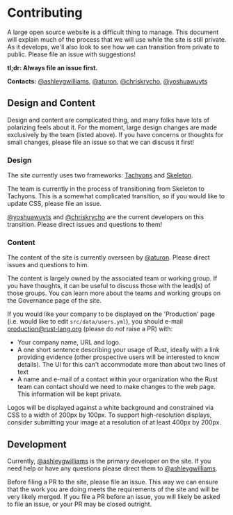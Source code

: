 # Contributing

A large open source website is a difficult thing to manage. This document will
explain much of the process that we will use while the site is still private.
As it develops, we'll also look to see how we can transition from private to
public. Please file an issue with suggestions!

**tl;dr: Always file an issue first.**

**Contacts:** [@ashleygwilliams], [@aturon], [@chriskrycho], [@yoshuawuyts]

[@ashleygwilliams]: https://github.com/ashleygwilliams
[@aturon]: https://github.com/aturon
[@chriskrycho]: https://github.com/chriskrycho
[@yoshuawuyts]: https://github.com/yoshuawuyts

## Design and Content

Design and content are complicated thing, and many folks have lots of polarizing
feels about it. For the moment, large design changes are made exclusively by the
team (listed above). If you have concerns or thoughts for small changes, please
file an issue so that we can discuss it first!

### Design

The site currently uses two frameworks: [Tachyons] and [Skeleton].

The team is currently in the process of transitioning from Skeleton to Tachyons.
This is a somewhat complicated transition, so if you would like to update CSS,
please file an issue.

[@yoshuawuyts] and [@chriskrycho] are the current developers on this transition.
Please direct issues and questions to them!

[Tachyons]: http://tachyons.io/
[Skeleton]: http://getskeleton.com/

### Content

The content of the site is currently overseen by [@aturon]. Please direct issues
and questions to him.

The content is largely owned by the associated team or working group. If you
have thoughts, it can be useful to discuss those with the lead(s) of those
groups. You can learn more about the teams and working groups on the Governance
page of the site.

If you would like your company to be displayed on the 'Production' page
(i.e. would like to edit `src/data/users.yml`), you should
e-mail production@rust-lang.org (please do *not* raise a PR) with:

 - Your company name, URL and logo.
 - A one short sentence describing your usage of Rust, ideally with a link
   providing evidence (other prospective users will be interested to
   know details). The UI for this can't accommodate more than about two
   lines of text
 - A name and e-mail of a contact within your organization who the
   Rust team can contact should we need to make changes to the web
   page. This information will be kept private.

Logos will be displayed against a white background and constrained
via CSS to a width of 200px by 100px. To support high-resolution
displays, consider submitting your image at a resolution of at least
400px by 200px.

## Development

Currently, [@ashleygwilliams] is the primary developer on the site. If
you need help or have any questions please direct them to [@ashleygwilliams].

Before filing a PR to the site, please file an issue. This way we can ensure
that the work you are doing meets the requirements of the site and will be very
likely merged.  If you file a PR before an issue, you will likely be asked to
file an issue, or your PR may be closed outright.
